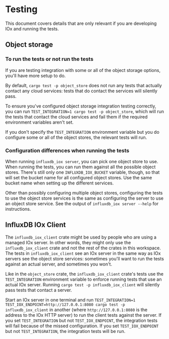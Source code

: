 # Testing

This document covers details that are only relevant if you are developing IOx and running the tests.

## Object storage

### To run the tests or not run the tests

If you are testing integration with some or all of the object storage options, you'll have more
setup to do.

By default, `cargo test -p object_store` does not run any tests that actually contact
any cloud services: tests that do contact the services will silently pass.

To ensure you've configured object storage integration testing correctly, you can run
`TEST_INTEGRATION=1 cargo test -p object_store`, which will run the tests that contact the cloud
services and fail them if the required environment variables aren't set.

If you don't specify the `TEST_INTEGRATION` environment variable but you do configure some or all
of the object stores, the relevant tests will run.

### Configuration differences when running the tests

When running `influxdb_iox server`, you can pick one object store to use. When running the tests,
you can run them against all the possible object stores. There's still only one
`INFLUXDB_IOX_BUCKET` variable, though, so that will set the bucket name for all configured object
stores. Use the same bucket name when setting up the different services.

Other than possibly configuring multiple object stores, configuring the tests to use the object
store services is the same as configuring the server to use an object store service. See the output
of `influxdb_iox server --help` for instructions.

## InfluxDB IOx Client

The `influxdb_iox_client` crate might be used by people who are using a managed IOx server. In
other words, they might only use the `influxdb_iox_client` crate and not the rest of the crates in
this workspace. The tests in `influxdb_iox_client` see an IOx server in the same way as IOx servers
see the object store services: sometimes you'll want to run the tests against an actual server, and
sometimes you won't.

Like in the `object_store` crate, the `influxdb_iox_client` crate's tests use the
`TEST_INTEGRATION` environment variable to enforce running tests that use an actual IOx server.
Running `cargo test -p influxdb_iox_client` will silently pass tests that contact a server.

Start an IOx server in one terminal and run `TEST_INTEGRATION=1
TEST_IOX_ENDPOINT=http://127.0.0.1:8080 cargo test -p influxdb_iox_client` in another (where
`http://127.0.0.1:8080` is the address to the IOx HTTP server) to run the client tests against the
server. If you set `TEST_INTEGRATION` but not `TEST_IOX_ENDPOINT`, the integration tests will fail
because of the missed configuration. If you set `TEST_IOX_ENDPOINT` but not `TEST_INTEGRATION`, the
integration tests will be run.

